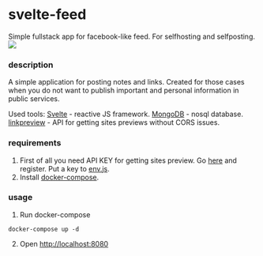 # svelte-feed

Simple fullstack app for facebook-like feed. For selfhosting and selfposting.
![](svelte-feed.png)

### description

A simple application for posting notes and links. Created for those cases when you do not want to publish important and personal information in public services.

Used tools:
[Svelte](https://svelte.dev/) - reactive JS framework.
[MongoDB](https://www.mongodb.com) - nosql database.
[linkpreview](linkpreview.net) - API for getting sites previews without CORS issues.

### requirements

1. First of all you need API KEY for getting sites preview. Go [here](https://my.linkpreview.net/auth/new) and register. Put a key to [env.js](frontend/src/env.js).
2. Install [docker-compose](https://docs.docker.com/compose/install/).

### usage

1. Run docker-compose

```
docker-compose up -d
```
2. Open [http://localhost:8080](http://localhost:8080)
